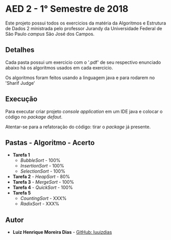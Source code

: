 # AED 2 - 1° Semestre de 2018

Este projeto possui todos os exercicios da matéria da Algoritmos e Estrutura de Dados 2 ministrada pelo professor Jurandy da Universidade Federal de São Paulo *campus* São José dos Campos.

## Detalhes 

Cada pasta possui um exercicio com o '.pdf' de seu respectivo enunciado abaixo há os algoritmos usados em cada exercicio.

Os algoritmos foram feitos usando a linguagem java e para rodarem no 'Sharif Judge' 

## Execução

Para executar criar projeto *console application* em um IDE java e colocar o código no *package defaut*. 

Atentar-se para a refatoração do código: tirar o *package* já presente.

##  Pastas - Algoritmo - Acerto

* **Tarefa 1**
    * *BubbleSort* - 100%
    * *InsertionSort* - 100% 
    * *SelectionSort* - 100%
* **Tarefa 2** - *HeapSort* - 80%
* **Tarefa 3** - *MergeSort* - 100%
* **Tarefa 4** - *QuickSort* - 100%
* **Tarefa 5** 
    * *CountingSort* - XXX%
    * *RadixSort* - XXX%

## Autor

* **Luiz Henrique Moreira Dias** - [GitHub: luuizdias](https://github.com/luuizdias)